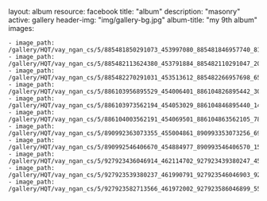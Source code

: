
layout: album
resource: facebook
title: "album"
description: "masonry"
active: gallery
header-img: "img/gallery-bg.jpg"
album-title: "my 9th album"
images:
    
    - image_path: /gallery/HQT/vay_ngan_cs/5/885481850291073_453997080_885481846957740_8127720833947885448_n.jpg
    - image_path: /gallery/HQT/vay_ngan_cs/5/885482113624380_453791884_885482110291047_2080060450067604982_n.jpg
    - image_path: /gallery/HQT/vay_ngan_cs/5/885482270291031_453513612_885482266957698_6550993972414379216_n.jpg
    - image_path: /gallery/HQT/vay_ngan_cs/5/886103956895529_454006401_886104826895442_308756601986580368_n.jpg
    - image_path: /gallery/HQT/vay_ngan_cs/5/886103973562194_454053029_886104846895440_1457252817334659122_n.jpg
    - image_path: /gallery/HQT/vay_ngan_cs/5/886104003562191_454069501_886104863562105_7846966354779065850_n.jpg
    - image_path: /gallery/HQT/vay_ngan_cs/5/890992363073355_455004861_890993353073256_6951998109323492458_n.jpg
    - image_path: /gallery/HQT/vay_ngan_cs/5/890992546406670_454884977_890993546406570_1595908904808048751_n.jpg
    - image_path: /gallery/HQT/vay_ngan_cs/5/927923436046914_462114702_927923439380247_4536020954310357076_n.jpg
    - image_path: /gallery/HQT/vay_ngan_cs/5/927923539380237_461990791_927923546046903_927097383862227693_n.jpg
    - image_path: /gallery/HQT/vay_ngan_cs/5/927923582713566_461972002_927923586046899_5516128424204040749_n.jpg
